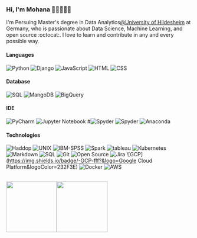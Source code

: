 ### Hi, I'm Mohana 👋🏼👨🏻‍💻
I'm Persuing Master's degree in Data Analytics[@University of Hildesheim](https://www.uni-hildesheim.de/) at Germany, who is passionate about Data Science, Machine Learning, and open source :octocat:. I love to learn and contribute in any and every possible way. 

<!--
**mohan67nv/mohan67nv** is a ✨ _special_ ✨ repository because its `README.md` (this file) appears on your GitHub profile.

[![twitter badge](https://img.shields.io/badge/-@TheMohana-%231FA1F1?style=flat&logo=twitter&logoColor=white)](https://twitter.com/TheMohana)
[![dev.to badge](https://img.shields.io/badge/-mohan67nv-%230177B5?style=flat&logo=linkedin)](https://www.linkedin.com/in/mohan67nv/)

[![Gmail Badge](https://img.shields.io/badge/-Gmail-c14438?style=flat-square&logo=Gmail&logoColor=white&link=mailto:mohanan.venkatesha@gmail.com)](mailto:mohanan.venkatesha@gmail.com)
[![Whatsapp Badge](https://img.shields.io/badge/-Whatsapp-4CA143?style=flat-square&labelColor=4CA143&logo=whatsapp&logoColor=white&link=https://api.whatsapp.com/send?phone=201154321101&text=Olá!)](https://api.whatsapp.com/send?phone=4917671212932&text=Hi!🖖)
![githubbadge](https://img.shields.io/github/followers/mohan67nv?style=social)
![](https://komarev.com/ghpvc/?username=mohan67nv&color=brightgreen&style=flat)


Here are some ideas to get you started:

- 🔭 I’m currently working on Master Thesis
- 🌱 I’m currently learning Google Cloud Docker,Kubernetes.
- 👯 I’m looking to collaborate on .. Any project
- 🤔 I’m looking for help with Federated Learning on Medical Imaging
- 💬 Ask me about ...What Ever
- 📫 How to reach me: ...mohanan.venkatesha@gmail.com
- 😄 Pronouns: ...He
- 🕵️‍♂️Serching for Full-time data Science/ML Job
- ⚡ Fun fact: ...Coder Never Sleeps
-->

#### Languages
![Python](https://img.shields.io/badge/-Python-fff?&logo=Python&logoColor=ddc440)
![Django](https://img.shields.io/badge/-Django-fff?&logo=Django&logoColor=ddc440)
![JavaScript](https://img.shields.io/badge/-JavaScript-fff?&logo=JavaScript&logoColor=ddc508)
![HTML](https://img.shields.io/badge/-HTML-fff?&logo=HTML5)
![CSS](https://img.shields.io/badge/-CSS-fff?&logo=CSS3&logoColor=blue)

#### Database 
![SQL](https://img.shields.io/badge/-SQL-fff?&logo=Microsoft-SQL&logoColor=232F3E)
![MangoDB](https://img.shields.io/badge/-MangoDB-fff?&logo=MangoDB-MangoDB&logoColor=232F3E)
![BigQuery](https://img.shields.io/badge/BigQuery--fff?&logo=BigQuery&logoColor=232F3E)


#### IDE
![PyCharm](https://img.shields.io/badge/-PyCharm-fff?&logo=JetBrains-PyCharm&logoColor=232F3E)
![Jupyter Notebook](https://img.shields.io/badge/-JupyterNotebook-fff?&logo=Project-Jupyter&logoColor=232F3E)
#![Spyder](https://img.shields.io/badge/-Spyper-fff?&logo=Anaconda-Spyder&logoColor=232F3E)
![Spyder](https://img.shields.io/badge/-Spyper-fff?&logo=Anaconda-Spyder&logoColor=232F3E)
![Anaconda](https://img.shields.io/badge/-Anaconda-fff?&logo=Anaconda&logoColor=232F3E)

#### Technologies
![Haddop](https://img.shields.io/badge/-Hadoop-fff?&logo=Hadoop-Hadoop&logoColor=232F3E)
![UNIX](https://img.shields.io/badge/-UNIX-fff?&logo=UNIX-Linux&logoColor=232F3E)
![IBM-SPSS](https://img.shields.io/badge/-SPSS-fff?&logo=SPSS&logoColor=232F3E)
![Spark](https://img.shields.io/badge/-Spark-fff?&logo=Apache-Spark&logoColor=232F3E)
![tableau](https://img.shields.io/badge/-tableau-fff?&logo=tableau-tableau&logoColor=232F3E)
![Kubernetes](https://img.shields.io/badge/-kuberntes-fff?&logo=Kubernetes&logoColor=232F3E)
![Markdown](https://img.shields.io/badge/-Markdown-fff?style=flat&logo=markdown&logoColor=black)
![SQL](https://img.shields.io/badge/-SQL-fff?style=flat&logo=Microsoft-SQL-Server&logoColor=blue)
![Git](https://img.shields.io/badge/-Git-fff?style=flat&logo=git)
![Open Source](https://img.shields.io/badge/-Open%20Source-fff?style=flat&logo=open-source-Initiative)
![Jira](https://img.shields.io/badge/-Jira-fff?style=flat&logo=jira-software&logoColor=blue)
![GCP](https://img.shields.io/badge/-GCP-fff?&logo=Google Cloud Platform&logoColor=232F3E)
![Docker](https://img.shields.io/badge/-Docker-fff?style=flat&logo=Docker)
![AWS](https://img.shields.io/badge/-AWS-fff?&logo=Amazon-AWS&logoColor=232F3E)


<br>
<a href="https://www.datagrun.com/"><img height="137.3px" src="https://github-readme-stats.vercel.app/api?username=mohan67nv&hide_title=true&hide_border=true&show_icons=true&include_all_commits=true&count_private=true&line_height=21&text_color=000&icon_color=000&theme=graywhite" /><!-- wi*quL3fcV --><img height="137.3px" src="https://github-readme-stats.vercel.app/api/top-langs/?username=mohan67nv&hide=html&hide_title=true&hide_border=true&layout=compact&langs_count=7&exclude_repo=comp426&text_color=000&icon_color=ffftheme=graywhite" /></a>
<!--
**mohan67nv/mohan67nv** is a ✨ _special_ ✨ repository because its `README.md` (this file) appears on your GitHub profile.

